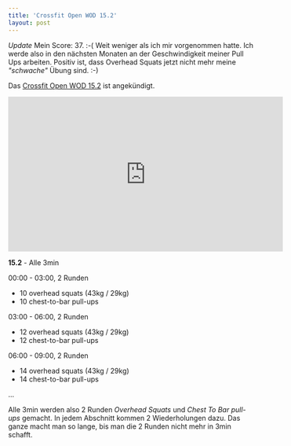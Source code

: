 ```yaml
---
title: 'Crossfit Open WOD 15.2'
layout: post
---
```


*Update* Mein Score: 37. :-( Weit weniger als ich mir vorgenommen hatte. Ich werde also in den nächsten Monaten an der Geschwindigkeit meiner Pull Ups arbeiten. Positiv ist, dass Overhead Squats jetzt nicht mehr meine *"schwache"* Übung sind. :-)

Das [Crossfit Open WOD 15.2][0] ist angekündigt.

<center><iframe width="560" height="315" src="https://www.youtube-nocookie.com/embed/DlsJ-70Pvwo" frameborder="0" allowfullscreen></iframe></center>

**15.2** - Alle 3min

00:00 - 03:00, 2 Runden

- 10 overhead squats (43kg / 29kg)
- 10 chest-to-bar pull-ups

03:00 - 06:00, 2 Runden

- 12 overhead squats (43kg / 29kg)
- 12 chest-to-bar pull-ups

06:00 - 09:00, 2 Runden

- 14 overhead squats (43kg / 29kg)
- 14 chest-to-bar pull-ups

...

Alle 3min werden also 2 Runden *Overhead Squats* und *Chest To Bar pull-ups* gemacht. In jedem Abschnitt kommen 2 Wiederholungen dazu. Das ganze macht man so lange, bis man die 2 Runden nicht mehr in 3min schafft.

[0]: http://games.crossfit.com/workouts/the-open/2015#tabs-2
